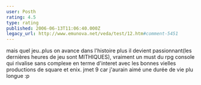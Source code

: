 ```yaml
---
user: Posth
rating: 4.5
type: rating
published: 2006-06-13T11:06:40.000Z
legacy_url: http://www.emunova.net/veda/test/12.htm#comment-5451
---
```

mais quel jeu..plus on avance dans l'histoire plus il devient passionnant(les dernières heures de jeu sont MITHIQUES), vraiment un must du rpg console qui rivalise sans complexe en terme d'interet avec les bonnes vielles productions de square et enix. jmet 9 car j'aurain aimé une durée de vie plu longue :p